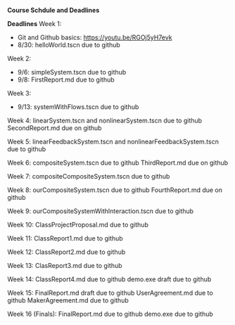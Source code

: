 **Course Schdule and Deadlines**

**Deadlines**
Week 1:
* Git and Github basics: https://youtu.be/RGOj5yH7evk
* 8/30: helloWorld.tscn due to github

Week 2:
* 9/6: simpleSystem.tscn due to github
* 9/8: FirstReport.md due to github

Week 3:
* 9/13: systemWithFlows.tscn due to github

Week 4:
linearSystem.tscn and nonlinearSystem.tscn due to github
SecondReport.md due on github

Week 5:
linearFeedbackSystem.tscn and nonlinearFeedbackSystem.tscn due to github

Week 6:
compositeSystem.tscn due to github
ThirdReport.md due on github

Week 7:
compositeCompositeSystem.tscn due to github

Week 8:
ourCompositeSystem.tscn due to github
FourthReport.md due on github

Week 9:
ourCompositeSystemWithInteraction.tscn due to github

Week 10:
ClassProjectProposal.md due to github

Week 11:
ClassReport1.md due to github

Week 12:
ClassReport2.md due to github

Week 13:
ClasReport3.md due to github

Week 14:
ClassReport4.md due to github
demo.exe draft due to github

Week 15:
FinalReport.md draft due to github
UserAgreement.md due to github
MakerAgreement.md due to github

Week 16 (Finals):
FinalReport.md due to github
demo.exe due to github
